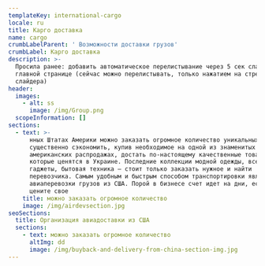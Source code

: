 ```yaml
---
templateKey: international-cargo
locale: ru
title: Карго доставка
name: cargo
crumbLabelParent: ' Возможности доставки грузов'
crumbLabel: Карго доставка
description: >-
  Просила ранее: добавить автоматическое перелистывание через 5 сек слайдера на
  главной странице (сейчас можно перелистывать, только нажатием на стрелки
  слайдера)
header:
  images:
    - alt: ss
      image: /img/Group.png
  scopeInformation: []
sections:
  - text: >-
      нных Штатах Америки можно заказать огромное количество уникальных товаров,
      существенно сэкономить, купив необходимое на одной из знаменитых
      американских распродажах, достать по-настоящему качественные товары,
      которые ценятся в Украине. Последние коллекции модной одежды, всевозможные
      гаджеты, бытовая техника — стоит только заказать нужное и найти
      перевозчика. Самым удобным и быстрым способом транспортировки являются
      авиаперевозки грузов из США. Порой в бизнесе счет идет на дни, если вы
      цените свое
    title: можно заказать огромное количество
    image: /img/airdevsection.jpg
seoSections:
  title: Организация авиадоставки из США
  sections:
    - text: можно заказать огромное количество
      altImg: dd
      image: /img/buyback-and-delivery-from-china-section-img.jpg
---
```

